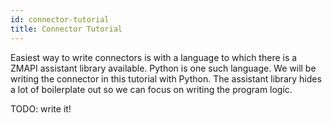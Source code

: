 ```yaml
---
id: connector-tutorial
title: Connector Tutorial
---
```


Easiest way to write connectors is with a language to which there is a ZMAPI assistant library available. Python is one such language. We will be writing the connector in this tutorial with Python. The assistant library hides a lot of boilerplate out so we can focus on writing the program logic.

TODO: write it!
